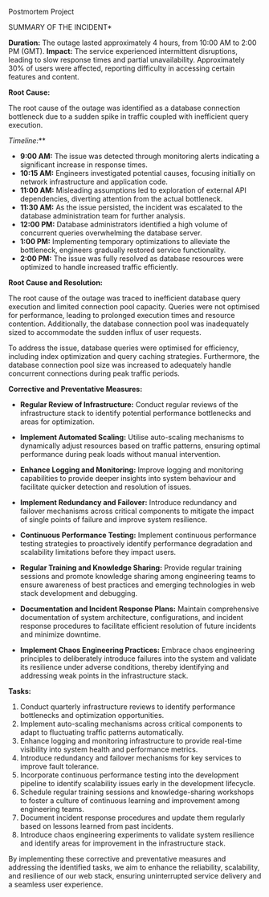 Postmortem Project 













SUMMARY OF THE INCIDENT*

 **Duration:** The outage lasted approximately 4 hours, from 10:00 AM to 2:00 PM (GMT).
 **Impact:** The service experienced intermittent disruptions, leading to slow response times and partial unavailability. Approximately 30% of users were affected, reporting difficulty in accessing certain features and content.



**Root Cause:**

The root cause of the outage was identified as a database connection bottleneck due to a sudden spike in traffic coupled with inefficient query execution.

*Timeline:***

- **9:00 AM:** The issue was detected through monitoring alerts indicating a significant increase in response times.
- **10:15 AM:** Engineers investigated potential causes, focusing initially on network infrastructure and application code.
- **11:00 AM:** Misleading assumptions led to exploration of external API dependencies, diverting attention from the actual bottleneck.
- **11:30 AM:** As the issue persisted, the incident was escalated to the database administration team for further analysis.
- **12:00 PM:** Database administrators identified a high volume of concurrent queries overwhelming the database server.
- **1:00 PM:** Implementing temporary optimizations to alleviate the bottleneck, engineers gradually restored service functionality.
- **2:00 PM:** The issue was fully resolved as database resources were optimized to handle increased traffic efficiently.

**Root Cause and Resolution:**

The root cause of the outage was traced to inefficient database query execution and limited connection pool capacity. Queries were not optimised for performance, leading to prolonged execution times and resource contention. Additionally, the database connection pool was inadequately sized to accommodate the sudden influx of user requests.

To address the issue, database queries were optimised for efficiency, including index optimization and query caching strategies. Furthermore, the database connection pool size was increased to adequately handle concurrent connections during peak traffic periods.

**Corrective and Preventative Measures:**

- **Regular Review of Infrastructure:** Conduct regular reviews of the infrastructure stack to identify potential performance bottlenecks and areas for optimization.
  
- **Implement Automated Scaling:** Utilise auto-scaling mechanisms to dynamically adjust resources based on traffic patterns, ensuring optimal performance during peak loads without manual intervention.
  
- **Enhance Logging and Monitoring:** Improve logging and monitoring capabilities to provide deeper insights into system behaviour and facilitate quicker detection and resolution of issues.
  
- **Implement Redundancy and Failover:** Introduce redundancy and failover mechanisms across critical components to mitigate the impact of single points of failure and improve system resilience.
  
- **Continuous Performance Testing:** Implement continuous performance testing strategies to proactively identify performance degradation and scalability limitations before they impact users.
  
- **Regular Training and Knowledge Sharing:** Provide regular training sessions and promote knowledge sharing among engineering teams to ensure awareness of best practices and emerging technologies in web stack development and debugging.
  
- **Documentation and Incident Response Plans:** Maintain comprehensive documentation of system architecture, configurations, and incident response procedures to facilitate efficient resolution of future incidents and minimize downtime.
  
- **Implement Chaos Engineering Practices:** Embrace chaos engineering principles to deliberately introduce failures into the system and validate its resilience under adverse conditions, thereby identifying and addressing weak points in the infrastructure stack.

**Tasks:**

1. Conduct quarterly infrastructure reviews to identify performance bottlenecks and optimization opportunities.
2. Implement auto-scaling mechanisms across critical components to adapt to fluctuating traffic patterns automatically.
3. Enhance logging and monitoring infrastructure to provide real-time visibility into system health and performance metrics.
4. Introduce redundancy and failover mechanisms for key services to improve fault tolerance.
5. Incorporate continuous performance testing into the development pipeline to identify scalability issues early in the development lifecycle.
6. Schedule regular training sessions and knowledge-sharing workshops to foster a culture of continuous learning and improvement among engineering teams.
7. Document incident response procedures and update them regularly based on lessons learned from past incidents.
8. Introduce chaos engineering experiments to validate system resilience and identify areas for improvement in the infrastructure stack.

By implementing these corrective and preventative measures and addressing the identified tasks, we aim to enhance the reliability, scalability, and resilience of our web stack, ensuring uninterrupted service delivery and a seamless user experience.


